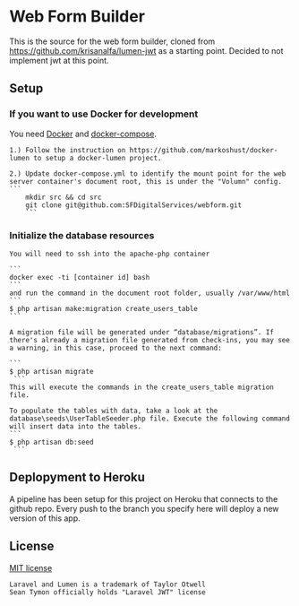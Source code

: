 # Web Form Builder 

This is the source for the web form builder, cloned from https://github.com/krisanalfa/lumen-jwt as a starting point. Decided to not implement jwt at this point.

## Setup

### If you want to use Docker for development
You need [Docker](https://github.com/docker/docker) and [docker-compose](https://github.com/docker/compose).

    1.) Follow the instruction on https://github.com/markoshust/docker-lumen to setup a docker-lumen project.

    2.) Update docker-compose.yml to identify the mount point for the web server container's document root, this is under the "Volumn" config.
	```
        mkdir src && cd src
        git clone git@github.com:SFDigitalServices/webform.git
        ```
        
### Initialize the database resources
    You will need to ssh into the apache-php container
    
    ```
    docker exec -ti [container id] bash
    ```
    and run the command in the document root folder, usually /var/www/html
    ```
    $ php artisan make:migration create_users_table
    ```

    A migration file will be generated under “database/migrations”. If there's already a migration file generated from check-ins, you may see a warning, in this case, proceed to the next command:
    
    ```
    $ php artisan migrate
     ```
    This will execute the commands in the create_users_table migration file.

    To populate the tables with data, take a look at the database\seeds\UserTableSeeder.php file. Execute the following command will insert data into the tables.
    ```
    $ php artisan db:seed
     ```


## Deplopyment to Heroku

A pipeline has been setup for this project on Heroku that connects to the github repo. Every push to the branch you specify here will deploy a new version of this app. 

## License

[MIT license](http://opensource.org/licenses/MIT)

```
Laravel and Lumen is a trademark of Taylor Otwell
Sean Tymon officially holds "Laravel JWT" license
```
